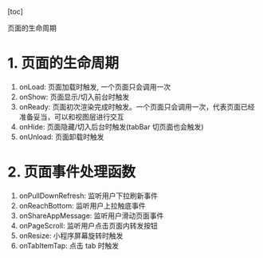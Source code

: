 [toc]

页面的生命周期

# 1. 页面的生命周期
1. onLoad: 页面加载时触发, 一个页面只会调用一次
2. onShow: 页面显示/切入前台时触发
3. onReady: 页面初次渲染完成时触发。一个页面只会调用一次，代表页面已经准备妥当，可以和视图层进行交互
4. onHide: 页面隐藏/切入后台时触发(tabBar 切页面也会触发)
5. onUnload: 页面卸载时触发

# 2. 页面事件处理函数
1. onPullDownRefresh: 监听用户下拉刷新事件
2. onReachBottom: 监听用户上拉触底事件
3. onShareAppMessage: 监听用户滑动页面事件
4. onPageScroll: 监听用户点击页面内转发按钮
5. onResize: 小程序屏幕旋转时触发
6. onTabItemTap: 点击 tab 时触发